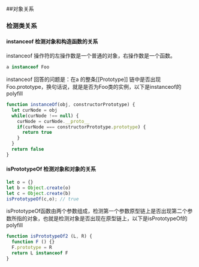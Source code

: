##对象关系

### 检测类关系

#### instanceof 检测对象和构造函数的关系
instanceof 操作符的左操作数是一个普通的对象，右操作数是一个函数。
```js
a instanceof Foo
```
instanceof 回答的问题是：在a 的整条\[[Prototype]] 链中是否出现Foo.prototype，换句话说，就是是否为Foo类的实例，以下是instanceof的polyfill
```js
function instanceOf(obj, constructorPrototype) {
  let curNode = obj
  while(curNode !== null) {
    curNode = curNode.__proto__ 
    if(curNode === constructorPrototype.prototype) {
      return true
    }
  }
  return false
}
```

#### isPrototypeOf 检测对象和对象的关系
```js
let o = {}
let b = Object.create(o)
let c = Object.create(b)
isPrototypeOf(c,o); // true
```
isPrototypeOf函数由两个参数组成，检测第一个参数原型链上是否出现第二个参数所指的对象，也就是检测对象是否出现在原型链上，以下是isPrototypeOf的polyfill
```js
function isPrototypeOf2 (L, R) {
  function F () {}
  F.prototype = R
  return L instanceof F
}
```